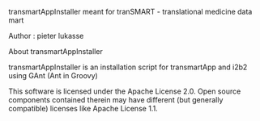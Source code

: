 transmartAppInstaller meant for  tranSMART - translational medicine data mart

Author : pieter lukasse

About transmartAppInstaller

transmartAppInstaller is an installation script for transmartApp and i2b2 using GAnt (Ant in Groovy)

This software is licensed under the Apache License 2.0.
Open source components contained therein may have different (but generally compatible) licenses like Apache License 1.1.



